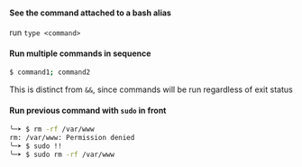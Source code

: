 
#### See the command attached to a bash alias
run `type <command>`

#### Run multiple commands in sequence
```sh
$ command1; command2
```

This is distinct from `&&`, since commands will be run regardless of exit status

#### Run previous command with `sudo` in front
```sh
╰─➤ $ rm -rf /var/www
rm: /var/www: Permission denied
╰─➤ $ sudo !!
╰─➤ $ sudo rm -rf /var/www
```
